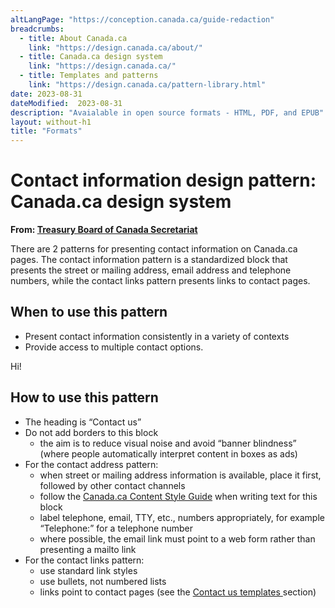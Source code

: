 ```yaml
---
altLangPage: "https://conception.canada.ca/guide-redaction"
breadcrumbs:
  - title: About Canada.ca
    link: "https://design.canada.ca/about/"
  - title: Canada.ca design system
    link: "https://design.canada.ca/"
  - title: Templates and patterns
    link: "https://design.canada.ca/pattern-library.html"    
date: 2023-08-31
dateModified:  2023-08-31
description: "Avaialable in open source formats - HTML, PDF, and EPUB"
layout: without-h1
title: "Formats"
---
```

<h1 property="name" id="wb-cont" dir="ltr"><span class="stacked"><span>Contact information design pattern</span>: <span>Canada.ca design system</span></span></h1>
<p class="gc-byline"> <strong> From: <a href="https://www.canada.ca/en/treasury-board-secretariat.html"> Treasury Board of Canada Secretariat </a> </strong> </p>
<section>
  <p>There  are 2 patterns for presenting contact information on Canada.ca pages. The contact information pattern is a standardized block that presents the street or mailing address, email address and telephone numbers, while the contact links pattern presents links to contact pages.</p>
  <section>
    <h2>When to use this pattern</h2>
    <ul>
      <li>Present contact information consistently in a variety of contexts</li>
      <li>Provide access to multiple contact options.</li>
    </ul>
  </section>
  <section>
    <div class="pull-right co-md-5">
      <p>Hi!</p>
    </div>
    <h2>How to use this pattern </h2>
    <ul>
      <li>The heading is “Contact us”</li>
      <li>Do not add borders to this block
        <ul>
          <li>the aim is to reduce visual noise and avoid “banner blindness” (where people automatically interpret content in boxes as ads)</li>
        </ul>
      </li>
      <li> For the contact address pattern:
        <ul>
          <li>when street or mailing address information is available, place it first, followed by other contact channels </li>
          <li>follow the <a href="https://design.canada.ca/style-guide/">Canada.ca Content Style Guide</a> when writing text for this block</li>
          <li>label telephone, email, TTY, etc., numbers appropriately, for example “Telephone:” for a telephone number</li>
          <li>where possible, the email link must point to a web form rather than presenting a mailto link</li>
        </ul>
      </li>
      <li>For the contact links pattern:
        <ul>
          <li>use standard link styles </li>
          <li>use bullets, not numbered lists </li>
          <li>links point to contact pages (see the <a href="../recommended-templates/contact-us-pages.html"> Contact us templates </a> section) </li>
        </ul>
      </li>
    </ul>
  </section>
</section>
